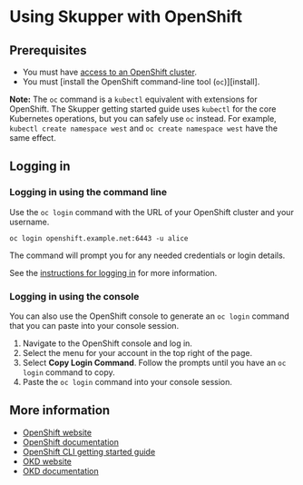 # Using Skupper with OpenShift

## Prerequisites

* You must have [access to an OpenShift cluster][start].
* You must [install the OpenShift command-line tool (`oc`)][install].

**Note:** The `oc` command is a `kubectl` equivalent with extensions
for OpenShift.  The Skupper getting started guide uses `kubectl` for
the core Kubernetes operations, but you can safely use `oc` instead.
For example, `kubectl create namespace west` and `oc create namespace
west` have the same effect.

[start]: https://www.openshift.com/try
[installation]: https://docs.openshift.com/container-platform/4.7/cli_reference/openshift_cli/getting-started-cli.html#installing-openshift-cli

## Logging in

### Logging in using the command line

Use the `oc login` command with the URL of your OpenShift cluster and
your username.

    oc login openshift.example.net:6443 -u alice

The command will prompt you for any needed credentials or login
details.

See the [instructions for logging in][logging-in] for more
information.

[logging-in]: https://docs.openshift.com/container-platform/4.7/cli_reference/openshift_cli/getting-started-cli.html#cli-logging-in_cli-developer-commands

### Logging in using the console

You can also use the OpenShift console to generate an `oc login`
command that you can paste into your console session.

1. Navigate to the OpenShift console and log in.
1. Select the menu for your account in the top right of the page.
1. Select **Copy Login Command**.  Follow the prompts until you have an
   `oc login` command to copy.
1. Paste the `oc login` command into your console session.

## More information

* [OpenShift website](https://www.openshift.com/)
* [OpenShift documentation](https://docs.openshift.com/)
* [OpenShift CLI getting started guide](https://docs.openshift.com/container-platform/4.7/cli_reference/openshift_cli/getting-started-cli.html)
* [OKD website](https://www.okd.io/)
* [OKD documentation](https://docs.okd.io/)
